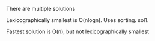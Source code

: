 There are multiple solutions

Lexicographically smallest is O(nlogn). Uses sorting. sol1.

Fastest solution is O(n), but not lexicographically smallest
